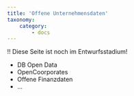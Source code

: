 ```yaml
---
title: 'Offene Unternehmensdaten'
taxonomy:
    category:
        - docs
---
```


!! Diese Seite ist noch im Entwurfsstadium!
- DB Open Data
- OpenCoorporates
- Offene Finanzdaten
- ...
